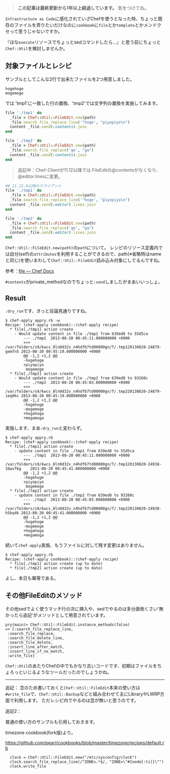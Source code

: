 <!-- too_old -->
> **この記事は最終更新から1年以上経過しています。** 気をつけてね。

`Infrastructure as Code`に感化されていざChefを使うとなった時、ちょっと既存のファイルを弄りたいだけなのに`cookbook`に`file`とか`template`とかメンドクセって思うじゃないですか。

『ほな`execute`リソースでちょっとsedコマンドしたら…』と思う前にちょっと`Chef::Util`を検討しませんか。


## 対象ファイルとレシピ

サンプルとしてこんな2行で出来たファイルを2つ用意しました。

```shell:tmp1,tmp2
hogehoge
mogemoge
```

では 'tmp1'に一致した行の置換、'tmp2'では文字列の置換を実施してみます。

```ruby:apply.rb
file './tmp1' do
  _file = Chef::Util::FileEdit.new(path)
  _file.search_file_replace_line('^hoge', "piyopiyo\n")
  content _file.send(:contents).join
end

file './tmp2' do
  _file = Chef::Util::FileEdit.new(path)
  _file.search_file_replace('ge', "ga")
  content _file.send(:contents).join
end
```

> 追記中：Chef-Clientが11.12以降では FileEditの@contentsがなくなり、@editor.linesに変更。

```ruby:apply2.rb
## 11.12.0以降のクライアント
file './tmp1' do
  _file = Chef::Util::FileEdit.new(path)
  _file.search_file_replace_line('^hoge', "piyopiyo\n")
  content _file.send(:editor).lines.join
end

file './tmp2' do
  _file = Chef::Util::FileEdit.new(path)
  _file.search_file_replace('ge', "ga")
  content _file.send(:editor).lines.join
end
```

`Chef::Util::FileEdit.new(path)`の`path`について。
レシピのリソース定義内では自分(self)の`attributes`を利用することができるので、path(※省略時はnameと同じ)を使いまわして`Chef::Util::FileEdit`読み込み対象にしてるんですね。

参考：[file &mdash; Chef Docs](http://docs.opscode.com/resource_file.html)

`#contents`がprivate_methodなのでちょっと`:send`しましたがまあいいっしょ。


## Result

`:dry_run`です、きっと目論見通りですね。

```shell:chef-apply(dry_run)
$ chef-apply appry.rb -w
Recipe: (chef-apply cookbook)::(chef-apply recipe)
  * file[./tmp1] action create
    - Would update content in file ./tmp1 from 639ed8 to 55d5ca
        --- ./tmp1	2013-08-20 00:45:11.000000000 +0900
        +++ /var/folders/s9/kwcs_8ln0d32v_n4hdfb7td00000gn/T/.tmp120130820-24879-gemfn5	2013-08-20 00:45:19.000000000 +0900
        @@ -1,2 +1,2 @@
        -hogehoge
        +piyopiyo
         mogemoge
  * file[./tmp2] action create
    - Would update content in file ./tmp2 from 639ed8 to 93260c
        --- ./tmp2	2013-08-20 00:45:03.000000000 +0900
        +++ /var/folders/s9/kwcs_8ln0d32v_n4hdfb7td00000gn/T/.tmp220130820-24879-ieq0kc	2013-08-20 00:45:19.000000000 +0900
        @@ -1,2 +1,2 @@
        -hogehoge
        -mogemoge
        +hogahoga
        +mogamoga
```

実施します、まあ`:dry_run`と変わらず。

```shell:chef-apply(conversion)
$ chef-apply appry.rb 
Recipe: (chef-apply cookbook)::(chef-apply recipe)
  * file[./tmp1] action create
    - update content in file ./tmp1 from 639ed8 to 55d5ca
        --- ./tmp1	2013-08-20 00:45:11.000000000 +0900
        +++ /var/folders/s9/kwcs_8ln0d32v_n4hdfb7td00000gn/T/.tmp120130820-24938-1bwvf6g	2013-08-20 00:45:41.000000000 +0900
        @@ -1,2 +1,2 @@
        -hogehoge
        +piyopiyo
         mogemoge
  * file[./tmp2] action create
    - update content in file ./tmp2 from 639ed8 to 93260c
        --- ./tmp2	2013-08-20 00:45:03.000000000 +0900
        +++ /var/folders/s9/kwcs_8ln0d32v_n4hdfb7td00000gn/T/.tmp220130820-24938-h5bq4k	2013-08-20 00:45:41.000000000 +0900
        @@ -1,2 +1,2 @@
        -hogehoge
        -mogemoge
        +hogahoga
        +mogamoga
```

続いて`chef-apply`実施、もうファイルに対して残す変更はありません。

```shell:chef-apply(up_to_date)
$ chef-apply appry.rb 
Recipe: (chef-apply cookbook)::(chef-apply recipe)
  * file[./tmp1] action create (up to date)
  * file[./tmp2] action create (up to date)
```

よし、本日も冪等である。

## その他FileEditのメソッド

その他sedでよく使うマッチ行の次に挿入や、sedでやるのは多分面倒くさい'無かったら追記'がメソッドとして用意されています。


```shell:Chef::Util::FileEdit.instance_methods(false)
pry(main)> Chef::Util::FileEdit.instance_methods(false)
=> [:search_file_replace_line,
 :search_file_replace,
 :search_file_delete_line,
 :search_file_delete,
 :insert_line_after_match,
 :insert_line_if_no_match,
 :write_file]
```

`Chef::Util`のあたりChefの中でもかなり古いコードです、初期はファイルをちょろっといじるようなツールだったのでしょうかね。

----

追記：
念のため書いておくと`Chef::Util::FileEdit`本来の使い方は`#write_file`で、`Chef::Util::Backup`などと組み合わせて主にLibraryやLWRP方面で利用します。
ただレシピ内でやるのは芸が無いと思うのです。

追記2：

普通の使い方のサンプルも引用しておきます。

timezone cookbook(fork版)より。

https://github.com/pearj/cookbooks/blob/master/timezone/recipes/default.rb

```
  clock = Chef::Util::FileEdit.new("/etc/sysconfig/clock")
  clock.search_file_replace_line(/^ZONE=.*$/, "ZONE=\"#{node[:tz]}\"")
  clock.write_file
```

